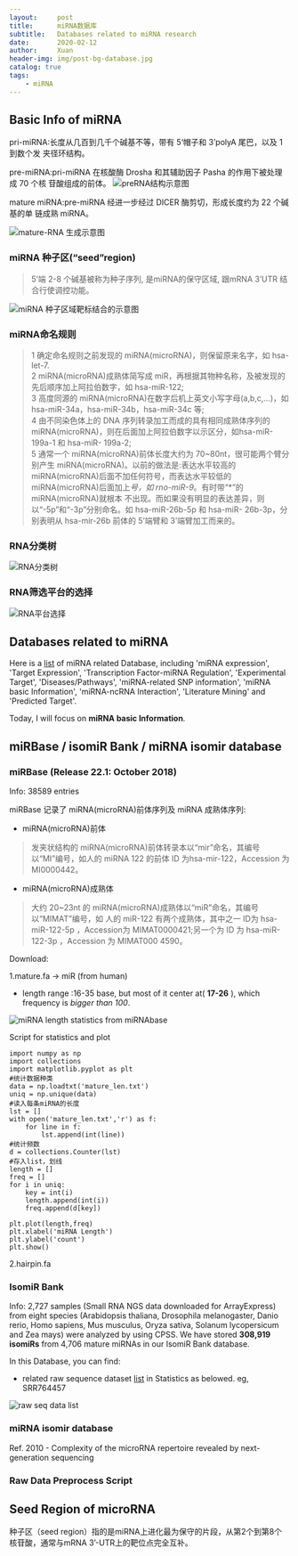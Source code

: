```yaml
---
layout:     post
title:      miRNA数据库
subtitle:   Databases related to miRNA research
date:       2020-02-12
author:     Xuan
header-img: img/post-bg-database.jpg
catalog: true
tags:
    - miRNA
---
```


## Basic Info of miRNA

pri-miRNA:长度从几百到几千个碱基不等，带有 5‘帽子和 3’polyA 尾巴，以及 1 到数个发 夹径环结构。

pre-miRNA:pri-miRNA 在核酸酶 Drosha 和其辅助因子 Pasha 的作用下被处理成 70 个核 苷酸组成的前体。
![preRNA结构示意图](/img/post-ct-preRNA.png)

mature miRNA:pre-miRNA 经进一步经过 DICER 酶剪切，形成长度约为 22 个碱基的单 链成熟 miRNA。

![mature-RNA 生成示意图](/img/post-ct-miRNA_ch.png)

### miRNA 种子区(“seed”region) 

> 5’端 2-8 个碱基被称为种子序列, 是miRNA的保守区域, 跟mRNA 3’UTR 结合行使调控功能。

![miRNA 种子区域靶标结合的示意图](/img/post-ct-seedr.png)

### miRNA命名规则

> 1 确定命名规则之前发现的 miRNA(microRNA)，则保留原来名字，如 hsa-let-7.  
2 miRNA(microRNA)成熟体简写成 miR，再根据其物种名称，及被发现的先后顺序加上阿拉伯数字，如 hsa-miR-122;  
3 高度同源的 miRNA(microRNA)在数字后机上英文小写字母(a,b,c,...)，如 hsa-miR-34a，hsa-miR-34b，hsa-miR-34c 等;  
4 由不同染色体上的 DNA 序列转录加工而成的具有相同成熟体序列的 miRNA(microRNA)，则在后面加上阿拉伯数字以示区分，如hsa-miR-199a-1 和 hsa-miR- 199a-2;  
5 通常一个 miRNA(microRNA)前体长度大约为 70~80nt，很可能两个臂分别产生 miRNA(microRNA)。以前的做法是:表达水平较高的 miRNA(microRNA)后面不加任何符号，而表达水平较低的 miRNA(microRNA)后面加上*号，如 rno-miR-9*。有时带“*”的 miRNA(microRNA)就根本 不出现。而如果没有明显的表达差异，则以“-5p”和“-3p”分别命名。如 hsa-miR-26b-5p 和 hsa-miR- 26b-3p，分别表明从 hsa-mir-26b 前体的 5’端臂和 3’端臂加工而来的。


### RNA分类树

![RNA分类树](/img/post-ct-rnatree.png)

### RNA筛选平台的选择

![RNA平台选择](/img/post-ct-rnaselect.png)

## Databases related to miRNA

Here is a [list](https://tools4mirs.org/software/mirna_databases/) of miRNA related Database, including 'miRNA expression', 'Target Expression', 'Transcription Factor-miRNA Regulation', 'Experimental Target', 'Diseases/Pathways', 'miRNA-related SNP information', 'miRNA basic Information', 'miRNA-ncRNA Interaction', 'Literature Mining' and 'Predicted Target'.

Today, I will focus on **miRNA basic Information**.


## miRBase / isomiR Bank / miRNA isomir database



### miRBase (Release 22.1: October 2018)

Info: 38589 entries

miRBase 记录了 miRNA(microRNA)前体序列及 miRNA 成熟体序列:
-  miRNA(microRNA)前体

> 发夹状结构的 miRNA(microRNA)前体转录本以“mir”命名，其编号以“MI”编号，如人的 miRNA 122 的前体 ID 为hsa-mir-122，Accession 为 MI0000442。

- miRNA(microRNA)成熟体

> 大约 20~23nt 的 miRNA(microRNA)成熟体以“miR”命名，其编号以“MIMAT”编号，如 人的 miR-122 有两个成熟体，其中之一 ID为 hsa-miR-122-5p ，Accession为 MIMAT0000421;另一个为 ID 为 hsa-miR-122-3p ，Accession 为 MIMAT000 4590。


Download:

1.mature.fa -> miR (from human)

- length range :16-35 base, but most of it center at( **17-26** ), which frequency is _bigger than 100_.

![miRNA length statistics from miRNAbase](/img/post-ct-stat.png)

Script for statistics and plot
```
import numpy as np
import collections
import matplotlib.pyplot as plt
#统计数据种类
data = np.loadtxt('mature_len.txt')
uniq = np.unique(data)
#读入每条miRNA的长度
lst = []
with open('mature_len.txt','r') as f:
    for line in f:
        lst.append(int(line))
#统计频数
d = collections.Counter(lst)
#存入list，划线
length = []
freq = []
for i in uniq:
    key = int(i)
    length.append(int(i))
    freq.append(d[key])

plt.plot(length,freq)
plt.xlabel('miRNA Length')
plt.ylabel('count')
plt.show()
```

2.hairpin.fa

### IsomiR Bank

Info: 2,727 samples (Small RNA NGS data downloaded for ArrayExpress) from eight species (Arabidopsis thaliana, Drosophila melanogaster, Danio rerio, Homo sapiens, Mus musculus, Oryza sativa, Solanum lycopersicum and Zea mays) were analyzed by using CPSS. We have stored **308,919 isomiRs** from 4,706 mature miRNAs in our IsomiR Bank database.

In this Database, you can find:

- related raw sequence dataset [list](https://mcg.ustc.edu.cn/bsc/isomir/statistics.php) in Statistics as belowed. eg, SRR764457

![raw seq data list](/img/post-ct-database.png)




### miRNA isomir database
Ref. 2010 - Complexity of the microRNA repertoire revealed by next-generation sequencing

### Raw Data Preprocess Script


## Seed Region of microRNA

种子区（seed region）指的是miRNA上进化最为保守的片段，从第2个到第8个核苷酸，通常与mRNA 3’-UTR上的靶位点完全互补。
